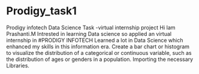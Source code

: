 # Prodigy_task1
Prodigy infotech Data Science Task -virtual internship project
Hi Iam Prashanti.M
Intrested in learning Data science so applied an virtual internship in #PRODIGY INFOTECH
Learned a lot in Data Science which enhanced my skills in this information era.
Create a bar chart or histogram to visualize the distribution of a categorical or continuous variable, such as the distribution of ages or genders in a population.
Importing the necessary Libraries.
